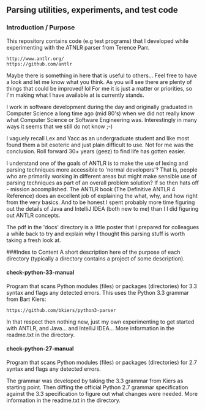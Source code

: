## Parsing utilities, experiments, and test code

### Introduction / Purpose
This repository contains code (e.g test programs) that I developed while experimenting with the
ATNLR parser from Terence Parr.

    http://www.antlr.org/
    https://github.com/antlr
    
Maybe there is something in here that is useful to others... Feel free to have a look and let me
know what you think. As you will see there are plenty of things that could be improved! lol
For me it is just a matter or priorities, so I'm making what I have available at is currently
stands.

I work in software development during the day and originally graduated in Computer Science a long
time ago (mid 80's) when we did not really know what Computer Science or Software Engineering was.
Interestingly in many ways it seems that we still do not know ;-)

I vaguely recall Lex and Yacc as an undergraduate student and like most found them a bit esoteric
and just plain difficult to use. Not for me was the conclusion. Roll forward 30+ years (geez) to
find life has gotten easier.

I understand one of the goals of ANTLR is to make the use of lexing and parsing techniques more
accessible to 'normal developers'? That is, people who are primarily working in different areas
but might make sensible use of parsing techniques as part of an overall problem solution? If so
then hats off - mission accomplished. The ANTLR book (The Definitive ANTLR 4 Reference) does an
excellent job of explaining the what, why, and how right from the very basics. And to be honest I
spent probably more time figuring out the details of Java and IntelliJ IDEA (both new to me) than I
I did figuring out ANTLR concepts.

The pdf in the 'docs' directory is a little poster that I prepared for colleagues a while back to
try and explain why I thought this parsing stuff is worth taking a fresh look at.

###Index to Content
A short description here of the purpose of each directory (typically a directory contains a
project of some description).

#### check-python-33-manual
Program that scans Python modules (files) or packages (directories) for 3.3 syntax and flags any
detected errors. This uses the Python 3.3 grammar from Bart Kiers:

    https://github.com/bkiers/python3-parser

In that respect then nothing new, just my own experimenting to get started with ANTLR, and Java...
 and IntelliJ IDEA... More information in the readme.txt in the directory.

#### check-python-27-manual
Program that scans Python modules (files) or packages (directories) for 2.7 syntax and flags any
detected errors.

The grammar was developed by taking the 3.3 grammar from Kiers as starting point. Then diffing the
official Python 2.7 grammar specification against the 3.3 specification to figure out what changes
were needed. More information in the readme.txt in the directory.
